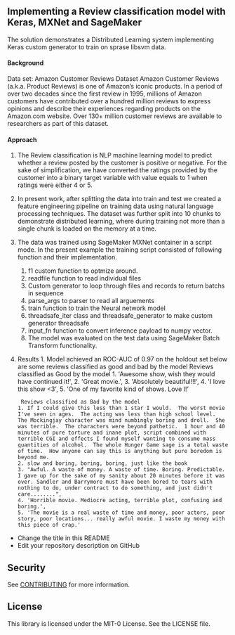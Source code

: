 ## Implementing a Review classification model with Keras, MXNet and SageMaker
The solution demonstrates a Distributed Learning system implementing Keras custom generator to train on sprase libsvm data.

#### Background
Data set: Amazon Customer Reviews Dataset
Amazon Customer Reviews (a.k.a. Product Reviews) is one of Amazon’s iconic products. In a period of over two decades since the first review in 1995, millions of Amazon customers have contributed over a hundred million reviews to express opinions and describe their experiences regarding products on the Amazon.com website. Over 130+ million customer reviews are available to researchers as part of this dataset.

#### Approach
1.	The Review classification is NLP machine learning model to predict whether a review posted by the customer is positive or negative. For the sake of simplification, we have converted the ratings provided by the customer into a binary target variable with value equals to 1 when ratings were either 4 or 5.

2.	In present work, after splitting the data into train and test we created a feature engineering pipeline on training data using natural language processing techniques. The dataset was further split into 10 chunks to demonstrate distributed learning, where during training not more than a single chunk is loaded on the memory at a time.

3.	The data was trained using SageMaker MXNet container in a script mode. In the present example the training script consisted of following function and their implementation.
    1.	f1 custom function to optmize around.
    2.	readfile function to read individual files
    3.	Custom generator to loop through files and records to return batchs in sequence
    4.	parse_args to parser to read all arguements
    5.	train function to train the Neural network model
    6.	threadsafe_iter class and threadsafe_generator to make custom generator threadsafe
    7.	input_fn function to convert inference payload to numpy vector.
    4.	The model was evaluated on the test data using SageMaker Batch Transform functionality.
5.	 Results
    1.	Model achieved an ROC-AUC of 0.97 on the holdout set below are some reviews classified as good and bad by the model
        Reviews classified as Good by the model
           1. 'Awesome show, wish they would have continued it!',
           2. 'Great movie.',
           3. 'Absolutely beautiful!!!',
           4. 'I love this show <3',
           5. 'One of my favorite kind of shows. Love I!'

          Reviews classified as Bad by the model
         1. If I could give this less than 1 star I would.  The worst movie I've seen in ages.  The acting was less than high school level.  The Mockingjay character was mind numbingly boring and droll.  She was terrible.  The characters were beyond pathetic.  1 hour and 40 minutes of pure torture and inane plot, script combined with terrible CGI and effects I found myself wanting to consume mass quantities of alcohol.  The whole Hunger Game sage is a total waste of time.  How anyone can say this is anything but pure boredom is beyond me.
         2. slow and boring, boring, boring, just like the book
         3. "Awful. A waste of money. A waste of time. Boring. Predictable. I gave up for the sake of my sanity about 20 minutes before it was over. Sandler and Barrymore must have been bored to tears with nothing to do, under contract to do something, and just didn't care........",
         4. 'Horrible movie. Mediocre acting, terrible plot, confusing and boring.',
         5. 'The movie is a real waste of time and money, poor actors, poor story, poor locations... really awful movie. I waste my money with this piece of crap.'

* Change the title in this README
* Edit your repository description on GitHub

## Security

See [CONTRIBUTING](CONTRIBUTING.md#security-issue-notifications) for more information.

## License

This library is licensed under the MIT-0 License. See the LICENSE file.
